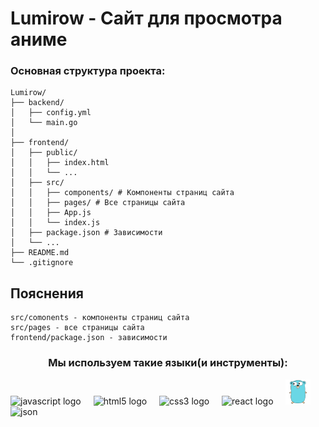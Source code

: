 # Lumirow - Сайт для просмотра аниме

### Основная структура проекта:
```
Lumirow/
├── backend/
│   ├── config.yml
│   └── main.go
│
├── frontend/
│   ├── public/
│   │   ├── index.html
│   │   └── ...
│   ├── src/
│   │   ├── components/ # Компоненты страниц сайта
│   │   ├── pages/ # Все страницы сайта
│   │   ├── App.js
│   │   └── index.js
│   ├── package.json # Зависимости
│   └── ...
├── README.md
└── .gitignore
```

## Пояснения
```
src/comonents - компоненты страниц сайта
src/pages - все страницы сайта
frontend/package.json - зависимости
```




<h3 align="center">Мы используем такие языки(и инструменты):</h3>
<div align="left">
  <img src="https://cdn.jsdelivr.net/gh/devicons/devicon/icons/javascript/javascript-original.svg" height="40" alt="javascript logo"  />
  <img width="12" />
  <img src="https://cdn.jsdelivr.net/gh/devicons/devicon/icons/html5/html5-original.svg" height="40" alt="html5 logo"  />
  <img width="12" />
  <img src="https://cdn.jsdelivr.net/gh/devicons/devicon/icons/css3/css3-original.svg" height="40" alt="css3 logo"  />
  <img width="12" />
  <img src="https://cdn.jsdelivr.net/gh/devicons/devicon/icons/react/react-original.svg" height="40" alt="react logo"  />
  <img width="12" />
  <img src="https://raw.githubusercontent.com/devicons/devicon/master/icons/go/go-original.svg" alt="go" height="40" />
  <img width="12" />
  <img src="https://upload.wikimedia.org/wikipedia/commons/c/c9/JSON_vector_logo.svg" alt="json" height="40" />
  <img width="12" />
